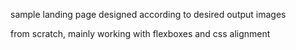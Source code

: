 sample landing page designed according to desired output images

from scratch, mainly working with flexboxes and css alignment
